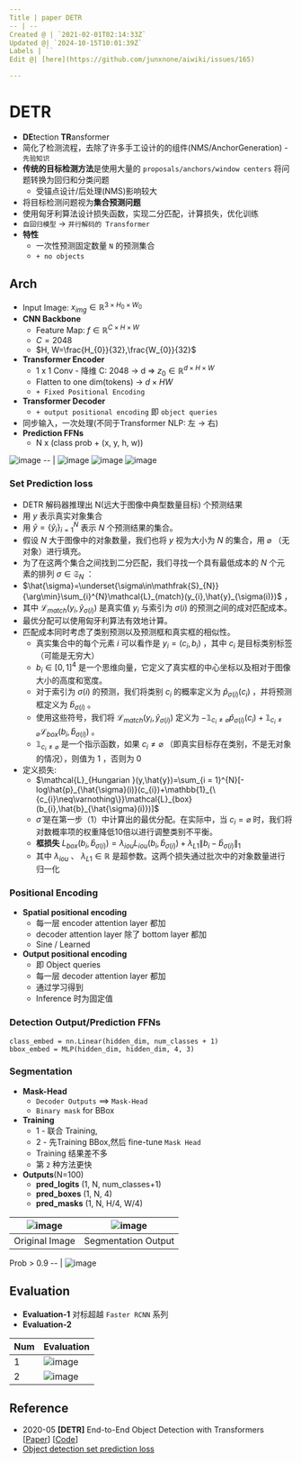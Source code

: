 ```yaml
---
Title | paper DETR
-- | --
Created @ | `2021-02-01T02:14:33Z`
Updated @| `2024-10-15T10:01:39Z`
Labels | ``
Edit @| [here](https://github.com/junxnone/aiwiki/issues/165)

---
```

# DETR

- **DE**tection **TR**ansformer
- 简化了检测流程，去除了许多手工设计的的组件(NMS/AnchorGeneration) - `先验知识`
- **传统的目标检测方法**是使用大量的 `proposals/anchors/window centers` 将问题转换为回归和分类问题
  - 受锚点设计/后处理(NMS)影响较大
- 将目标检测问题视为**集合预测问题**
- 使用匈牙利算法设计损失函数，实现二分匹配，计算损失，优化训练
- `自回归模型` -> `并行解码的 Transformer`
- **特性**
  - 一次性预测固定数量 `N` 的预测集合
  - `+ no objects`

## Arch
- Input Image: $x_{img } \in \mathbb{R}^{3 ×H_{0} ×W_{0}}$
- **CNN Backbone** 
  - Feature Map: $f \in \mathbb{R}^{C ×H ×W}$
  - $C = 2048$ 
  - $H, W=\frac{H_{0}}{32},\frac{W_{0}}{32}$
- **Transformer Encoder** 
  - 1 x 1 Conv - 降维 C: 2048 → d ⇒ $z_{0} \in \mathbb{R}^{d ×H ×W}$
  - Flatten to one dim(tokens) -> $d×HW$ 
  - `+ Fixed Positional Encoding`
- **Transformer Decoder**
  - `+ output positional encoding` 即 `object queries`
 - 同步输入，一次处理(不同于Transformer NLP: 左 → 右)
- **Prediction FFNs** 
  - N x (class prob + (x, y, h, w))


![image](https://user-images.githubusercontent.com/2216970/106407171-5894d700-6476-11eb-94a0-71587ca7e8bd.png)
-- | 
![image](https://user-images.githubusercontent.com/2216970/115985742-d7b22b00-a5df-11eb-83c4-37ac6f0feaa6.png)
![image](https://user-images.githubusercontent.com/2216970/115986077-3035f800-a5e1-11eb-9bb6-1f8c801eddb3.png)
![image](https://user-images.githubusercontent.com/2216970/115987203-9d985780-a5e6-11eb-944c-430ddf10e731.png)


### Set Prediction loss

- DETR 解码器推理出 N(远大于图像中典型数量目标) 个预测结果
- 用 $y$ 表示真实对象集合
- 用 $\hat{y}=\{\hat{y}_{i}\}_{i = 1}^{N}$ 表示 $N$ 个预测结果的集合。
- 假设 $N$ 大于图像中的对象数量，我们也将 $y$ 视为大小为 $N$ 的集合，用 $\varnothing$ （无对象）进行填充。
- 为了在这两个集合之间找到二分匹配，我们寻找一个具有最低成本的 $N$ 个元素的排列 $\sigma\in\mathfrak{S}_{N}$ ： 
- $\hat{\sigma}=\underset{\sigma\in\mathfrak{S}_{N}}{\arg\min}\sum_{i}^{N}\mathcal{L}_{match}(y_{i},\hat{y}_{\sigma(i)})$ ，
- 其中 $\mathcal{L}_{match}(y_{i},\hat{y}_{\sigma(i)})$ 是真实值 $y_{i}$ 与索引为 $\sigma(i)$ 的预测之间的成对匹配成本。
- 最优分配可以使用匈牙利算法有效地计算。
- 匹配成本同时考虑了类别预测以及预测框和真实框的相似性。
  - 真实集合中的每个元素 $i$ 可以看作是 $y_{i}=(c_{i},b_{i})$ ，其中 $c_{i}$ 是目标类别标签（可能是无穷大）
  - $b_{i}\in[0,1]^{4}$ 是一个思维向量，它定义了真实框的中心坐标以及相对于图像大小的高度和宽度。
  - 对于索引为 $\sigma(i)$ 的预测，我们将类别 $c_{i}$ 的概率定义为 $\hat{p}_{\sigma(i)}(c_{i})$ ，并将预测框定义为 $\hat{b}_{\sigma(i)}$ 。
  - 使用这些符号，我们将 $\mathcal{L}_{match}(y_{i},\hat{y}_{\sigma(i)})$ 定义为 $-\mathbb{1}_{{c_{i}\neq\varnothing}}\hat{p}_{\sigma(i)}(c_{i})+\mathbb{1}_{{c_{i}\neq\varnothing}}\mathcal{L}_{box}(b_{i},\hat{b}_{\sigma(i)})$ 。
  - $\mathbb{1}_{{c_{i}\neq\varnothing}}$ 是一个指示函数，如果 $c_{i}\neq\varnothing$ （即真实目标存在类别，不是无对象的情况），则值为 $1$ ，否则为 $0$ 
- 定义损失:
  -  $\mathcal{L}_{Hungarian }(y,\hat{y})=\sum_{i = 1}^{N}[-log\hat{p}_{\hat{\sigma}(i)}(c_{i})+\mathbb{1}_{\{c_{i}\neq\varnothing\}}\mathcal{L}_{box}(b_{i},\hat{b}_{\hat{\sigma}(i)})]$ 
  -  $\hat{\sigma}$ 是在第一步（1）中计算出的最优分配。在实际中，当 $c_{i}=\varnothing$ 时，我们将对数概率项的权重降低10倍以进行调整类别不平衡。
  - **框损失** $L_{box}(b_{i},\hat{b}_{\sigma(i)}) = \lambda_{iou}L_{iou}(b_{i},\hat{b}_{\sigma(i)})+\lambda_{L1}\|b_{i}-\hat{b}_{\sigma(i)}\|_1$
  - 其中 $\lambda_{iou}$ 、 $\lambda_{L1}\in\mathbb{R}$ 是超参数。这两个损失通过批次中的对象数量进行归一化


### Positional Encoding
- **Spatial positional encoding**
  - 每一层 encoder attention layer 都加
  - decoder attention layer 除了 bottom layer 都加
  - Sine / Learned
- **Output positional encoding**
  - 即 Object queries
  - 每一层 decoder attention layer 都加
  - 通过学习得到
  - Inference 时为固定值

### Detection Output/Prediction FFNs

```
class_embed = nn.Linear(hidden_dim, num_classes + 1)
bbox_embed = MLP(hidden_dim, hidden_dim, 4, 3)
```

### Segmentation
- **Mask-Head**
  - `Decoder Outputs` ==> `Mask-Head`
  - `Binary mask` for  BBox
- **Training** 
  - 1 - 联合 Training, 
  - 2 - 先Training BBox,然后 fine-tune `Mask Head`
  - Training 结果差不多
  - 第 `2` 种方法更快
- **Outputs**(N=100)
  - **pred_logits** (1, N,  num_classes+1)
  - **pred_boxes** (1, N, 4)
  - **pred_masks** (1, N, H/4, W/4)

![image](https://user-images.githubusercontent.com/2216970/115989359-852d3a80-a5f0-11eb-9b80-0fac1b6523c8.png) | ![image](https://user-images.githubusercontent.com/2216970/115989352-7e062c80-a5f0-11eb-8adc-73041922ed69.png)
-- | --
Original Image | Segmentation Output


Prob > 0.9
-- |
![image](https://user-images.githubusercontent.com/2216970/115989280-367fa080-a5f0-11eb-9ef8-633f51892c60.png) 


## Evaluation
- **Evaluation-1** 对标超越 `Faster RCNN` 系列
- **Evaluation-2**

Num | Evaluation
-- | --
1 | ![image](https://user-images.githubusercontent.com/2216970/115985810-2b247900-a5e0-11eb-9a06-6d820c5b5135.png)
2 | ![image](https://user-images.githubusercontent.com/2216970/115985843-4b543800-a5e0-11eb-807e-02dc200453ed.png)



## Reference
- 2020-05 **[DETR]** End-to-End Object Detection with Transformers [[Paper](https://arxiv.org/abs/2005.12872v3)] [[Code](https://github.com/facebookresearch/detr)] 
- [Object detection set prediction loss](https://senyang-ml.github.io/2020/06/04/detr/)

